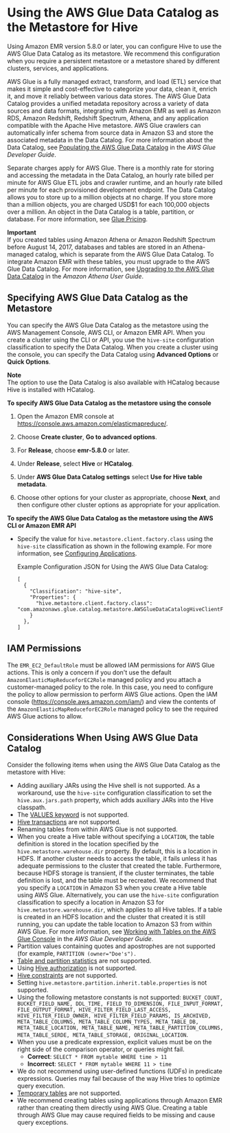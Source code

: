 # Using the AWS Glue Data Catalog as the Metastore for Hive<a name="emr-hive-metastore-glue"></a>

Using Amazon EMR version 5\.8\.0 or later, you can configure Hive to use the AWS Glue Data Catalog as its metastore\. We recommend this configuration when you require a persistent metastore or a metastore shared by different clusters, services, and applications\.

AWS Glue is a fully managed extract, transform, and load \(ETL\) service that makes it simple and cost\-effective to categorize your data, clean it, enrich it, and move it reliably between various data stores\. The AWS Glue Data Catalog provides a unified metadata repository across a variety of data sources and data formats, integrating with Amazon EMR as well as Amazon RDS, Amazon Redshift, Redshift Spectrum, Athena, and any application compatible with the Apache Hive metastore\. AWS Glue crawlers can automatically infer schema from source data in Amazon S3 and store the associated metadata in the Data Catalog\. For more information about the Data Catalog, see [Populating the AWS Glue Data Catalog](http://docs.aws.amazon.com/glue/latest/dg/populate-data-catalog.html) in the *AWS Glue Developer Guide*\.

Separate charges apply for AWS Glue\. There is a monthly rate for storing and accessing the metadata in the Data Catalog, an hourly rate billed per minute for AWS Glue ETL jobs and crawler runtime, and an hourly rate billed per minute for each provisioned development endpoint\. The Data Catalog allows you to store up to a million objects at no charge\. If you store more than a million objects, you are charged USD$1 for each 100,000 objects over a million\. An object in the Data Catalog is a table, partition, or database\. For more information, see [Glue Pricing](https://aws.amazon.com//glue/pricing)\.

**Important**  
If you created tables using Amazon Athena or Amazon Redshift Spectrum before August 14, 2017, databases and tables are stored in an Athena\-managed catalog, which is separate from the AWS Glue Data Catalog\. To integrate Amazon EMR with these tables, you must upgrade to the AWS Glue Data Catalog\. For more information, see [Upgrading to the AWS Glue Data Catalog](http://docs.aws.amazon.com/athena/latest/ug/glue-upgrade.html) in the *Amazon Athena User Guide*\.

## Specifying AWS Glue Data Catalog as the Metastore<a name="emr-hive-glue-configure"></a>

You can specify the AWS Glue Data Catalog as the metastore using the AWS Management Console, AWS CLI, or Amazon EMR API\. When you create a cluster using the CLI or API, you use the `hive-site` configuration classification to specify the Data Catalog\. When you create a cluster using the console, you can specify the Data Catalog using **Advanced Options** or **Quick Options**\.

**Note**  
The option to use the Data Catalog is also available with HCatalog because Hive is installed with HCatalog\.

**To specify AWS Glue Data Catalog as the metastore using the console**

1. Open the Amazon EMR console at [https://console\.aws\.amazon\.com/elasticmapreduce/](https://console.aws.amazon.com/elasticmapreduce/)\.

1. Choose **Create cluster**, **Go to advanced options**\.

1. For **Release**, choose **emr\-5\.8\.0** or later\.

1. Under **Release**, select **Hive** or **HCatalog**\.

1. Under **AWS Glue Data Catalog settings** select **Use for Hive table metadata**\.

1. Choose other options for your cluster as appropriate, choose **Next**, and then configure other cluster options as appropriate for your application\.

**To specify the AWS Glue Data Catalog as the metastore using the AWS CLI or Amazon EMR API**
+ Specify the value for `hive.metastore.client.factory.class` using the `hive-site` classification as shown in the following example\. For more information, see [Configuring Applications](http://docs.aws.amazon.com/emr/latest/ReleaseGuide/emr-configure-apps.html)\.

  Example Configuration JSON for Using the AWS Glue Data Catalog:

  ```
  [
    {
      "Classification": "hive-site",
      "Properties": {
        "hive.metastore.client.factory.class": "com.amazonaws.glue.catalog.metastore.AWSGlueDataCatalogHiveClientFactory"
      }
    },
  ]
  ```

## IAM Permissions<a name="emr-hive-glue-permissions"></a>

The `EMR_EC2_DefaultRole` must be allowed IAM permissions for AWS Glue actions\. This is only a concern if you don't use the default `AmazonElasticMapReduceforEC2Role` managed policy and you attach a customer\-managed policy to the role\. In this case, you need to configure the policy to allow permission to perform AWS Glue actions\. Open the IAM console \([https://console\.aws\.amazon\.com/iam/](https://console.aws.amazon.com/iam/)\) and view the contents of the `AmazonElasticMapReduceforEC2Role` managed policy to see the required AWS Glue actions to allow\.

## Considerations When Using AWS Glue Data Catalog<a name="emr-hive-glue-considerations-hive"></a>

Consider the following items when using the AWS Glue Data Catalog as the metastore with Hive:
+ Adding auxiliary JARs using the Hive shell is not supported\. As a workaround, use the `hive-site` configuration classification to set the `hive.aux.jars.path` property, which adds auxiliary JARs into the Hive classpath\.
+ The [VALUES keyword](https://cwiki.apache.org/confluence/display/Hive/LanguageManual+DML#LanguageManualDML-InsertingvaluesintotablesfromSQL) is not supported\.
+ [Hive transactions](https://cwiki.apache.org/confluence/display/Hive/Hive+Transactions) are not supported\.
+ Renaming tables from within AWS Glue is not supported\.
+ When you create a Hive table without specifying a `LOCATION`, the table definition is stored in the location specified by the `hive.metastore.warehouse.dir` property\. By default, this is a location in HDFS\. If another cluster needs to access the table, it fails unless it has adequate permissions to the cluster that created the table\. Furthermore, because HDFS storage is transient, if the cluster terminates, the table definition is lost, and the table must be recreated\. We recommend that you specify a `LOCATION` in Amazon S3 when you create a Hive table using AWS Glue\. Alternatively, you can use the `hive-site` configuration classification to specify a location in Amazon S3 for `hive.metastore.warehouse.dir`, which applies to all Hive tables\. If a table is created in an HDFS location and the cluster that created it is still running, you can update the table location to Amazon S3 from within AWS Glue\. For more information, see [Working with Tables on the AWS Glue Console](http://docs.aws.amazon.com/glue/latest/dg/console-tables.html) in the *AWS Glue Developer Guide*\. 
+ Partition values containing quotes and apostrophes are not supported \(for example, `PARTITION (owner="Doe's").`
+ [Table and partition statistics](https://cwiki.apache.org/confluence/display/Hive/StatsDev#StatsDev-TableandPartitionStatistics) are not supported\.
+ Using [Hive authorization](https://cwiki.apache.org/confluence/display/Hive/LanguageManual+Authorization) is not supported\.
+ [Hive constraints](https://cwiki.apache.org/confluence/display/Hive/LanguageManual+DDL#LanguageManualDDL-Constraints) are not supported\.
+ Setting `hive.metastore.partition.inherit.table.properties` is not supported\. 
+ Using the following metastore constants is not supported: `BUCKET_COUNT, BUCKET_FIELD_NAME, DDL_TIME, FIELD_TO_DIMENSION, FILE_INPUT_FORMAT, FILE_OUTPUT_FORMAT, HIVE_FILTER_FIELD_LAST_ACCESS, HIVE_FILTER_FIELD_OWNER, HIVE_FILTER_FIELD_PARAMS, IS_ARCHIVED, META_TABLE_COLUMNS, META_TABLE_COLUMN_TYPES, META_TABLE_DB, META_TABLE_LOCATION, META_TABLE_NAME, META_TABLE_PARTITION_COLUMNS, META_TABLE_SERDE, META_TABLE_STORAGE, ORIGINAL_LOCATION`\.
+ When you use a predicate expression, explicit values must be on the right side of the comparison operator, or queries might fail\.
  + **Correct**: `SELECT * FROM mytable WHERE time > 11`
  + **Incorrect**: `SELECT * FROM mytable WHERE 11 > time`
+ We do not recommend using user\-defined functions \(UDFs\) in predicate expressions\. Queries may fail because of the way Hive tries to optimize query execution\.
+ [Temporary tables](https://cwiki.apache.org/confluence/display/Hive/LanguageManual+DDL#LanguageManualDDL-TemporaryTables) are not supported\.
+ We recommend creating tables using applications through Amazon EMR rather than creating them directly using AWS Glue\. Creating a table through AWS Glue may cause required fields to be missing and cause query exceptions\.